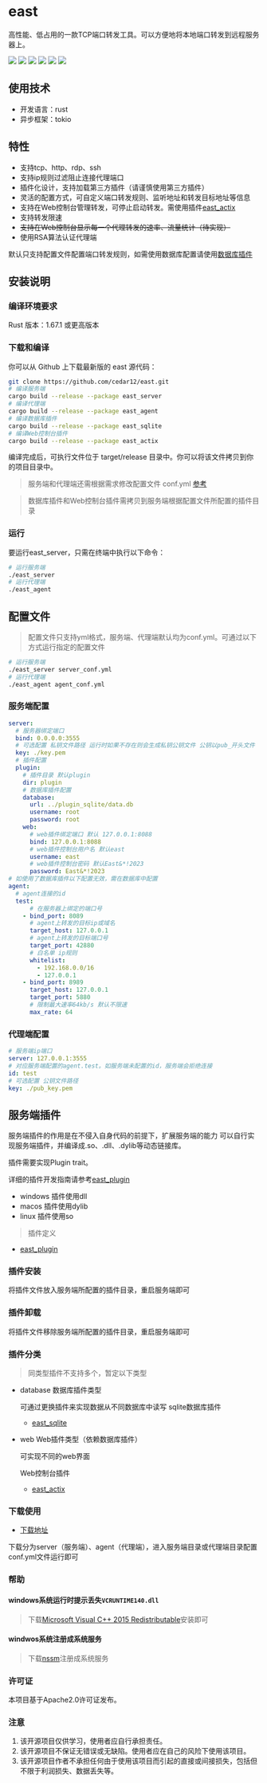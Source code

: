 # east

高性能、低占用的一款TCP端口转发工具。可以方便地将本地端口转发到远程服务器上。

![](https://img.shields.io/github/stars/cedar12/east)
![](https://img.shields.io/github/forks/cedar12/east)
![](https://img.shields.io/github/watchers/cedar12/east)
![](https://img.shields.io/github/languages/code-size/cedar12/east)
![](https://img.shields.io/badge/license-Apache%202-blue)
![](https://img.shields.io/github/downloads/cedar12/east/total)

## 使用技术

*   开发语言：rust
*   异步框架：tokio

## 特性

*   支持tcp、http、rdp、ssh
*   支持ip规则过滤阻止连接代理端口
*   插件化设计，支持加载第三方插件（请谨慎使用第三方插件）
*   灵活的配置方式，可自定义端口转发规则、监听地址和转发目标地址等信息
*   支持在Web控制台管理转发，可停止启动转发。需使用插件[east\_actix](https://github.com/cedar12/east/tree/main/plugin_actix)
*   支持转发限速
*   ~~支持在Web控制台显示每一个代理转发的速率、流量统计（待实现）~~
*   使用RSA算法认证代理端

默认只支持配置文件配置端口转发规则，如需使用数据库配置请使用[数据库插件](#服务端插件)

## 安装说明

### 编译环境要求

Rust 版本：1.67.1 或更高版本

### 下载和编译

你可以从 Github 上下载最新版的 east 源代码：

```sh
git clone https://github.com/cedar12/east.git
# 编译服务端
cargo build --release --package east_server
# 编译代理端
cargo build --release --package east_agent
# 编译数据库插件
cargo build --release --package east_sqlite
# 编译Web控制台插件
cargo build --release --package east_actix
```

编译完成后，可执行文件位于 target/release 目录中。你可以将该文件拷贝到你的项目目录中。

> 服务端和代理端还需根据需求修改配置文件 conf.yml [参考](#配置文件)

> 数据库插件和Web控制台插件需拷贝到服务端根据配置文件所配置的插件目录

### 运行

要运行east\_server，只需在终端中执行以下命令：

```sh
# 运行服务端
./east_server
# 运行代理端
./east_agent
```

## 配置文件

> 配置文件只支持yml格式，服务端、代理端默认均为conf.yml。可通过以下方式运行指定的配置文件

```sh
# 运行服务端
./east_server server_conf.yml
# 运行代理端
./east_agent agent_conf.yml
```

### 服务端配置

```yml
server:
  # 服务器绑定端口
  bind: 0.0.0.0:3555
  # 可选配置 私钥文件路径 运行时如果不存在则会生成私钥公钥文件 公钥以pub_开头文件
  key: ./key.pem
  # 插件配置
  plugin: 
    # 插件目录 默认plugin
    dir: plugin
    # 数据库插件配置
    database:
      url: ../plugin_sqlite/data.db
      username: root
      password: root
    web:
      # web插件绑定端口 默认 127.0.0.1:8088
      bind: 127.0.0.1:8088
      # web插件控制台用户名 默认east
      username: east
      # web插件控制台密码 默认East&*!2023
      password: East&*!2023
# 如使用了数据库插件以下配置无效，需在数据库中配置
agent:
  # agent连接的id
  test:
      # 在服务器上绑定的端口号
    - bind_port: 8089
      # agent上转发的目标ip或域名
      target_host: 127.0.0.1
      # agent上转发的目标端口号
      target_port: 42880
      # 白名单 ip规则
      whitelist: 
        - 192.168.0.0/16
        - 127.0.0.1
    - bind_port: 8989
      target_host: 127.0.0.1
      target_port: 5880
      # 限制最大速率64kb/s 默认不限速
      max_rate: 64
```

### 代理端配置

```yml
# 服务端ip端口
server: 127.0.0.1:3555
# 对应服务端配置的agent.test。如服务端未配置的id，服务端会拒绝连接
id: test
# 可选配置 公钥文件路径
key: ./pub_key.pem
```

## 服务端插件

服务端插件的作用是在不侵入自身代码的前提下，扩展服务端的能力
可以自行实现服务端插件，并编译成.so、.dll、.dylib等动态链接库。

插件需要实现Plugin trait。

详细的插件开发指南请参考[east\_plugin](https://github.com/cedar12/east/tree/main/east_plugin)

*   windows 插件使用dll
*   macos 插件使用dylib
*   linux 插件使用so

> 插件定义

*   [east\_plugin](https://github.com/cedar12/east/tree/main/east_plugin)

### 插件安装

将插件文件放入服务端所配置的插件目录，重启服务端即可

### 插件卸载

将插件文件移除服务端所配置的插件目录，重启服务端即可

### 插件分类

> 同类型插件不支持多个，暂定以下类型

*   database 数据库插件类型

    可通过更换插件来实现数据从不同数据库中读写
    sqlite数据库插件

    *   [east\_sqlite](https://github.com/cedar12/east/tree/main/plugin_sqlite)
*   web Web插件类型（依赖数据库插件）

    可实现不同的web界面

    Web控制台插件

    *   [east\_actix](https://github.com/cedar12/east/tree/main/plugin_sqlite)

### 下载使用

*   [下载地址](https://github.com/cedar12/east/releases/latest)

下载分为server（服务端）、agent（代理端），进入服务端目录或代理端目录配置conf.yml文件运行即可

### 帮助
#### windows系统运行时提示丢失``VCRUNTIME140.dll``
> 下载[Microsoft Visual C++ 2015 Redistributable](https://www.microsoft.com/en-us/download/details.aspx?id=53840)安装即可
#### windwos系统注册成系统服务
> 下载[nssm](http://www.nssm.cc/download)注册成系统服务

### 许可证

本项目基于Apache2.0许可证发布。

### 注意

1.  该开源项目仅供学习，使用者应自行承担责任。
2.  该开源项目不保证无错误或无缺陷。使用者应在自己的风险下使用该项目。
3.  该开源项目作者不承担任何由于使用该项目而引起的直接或间接损失，包括但不限于利润损失、数据丢失等。

